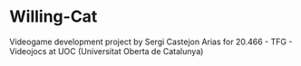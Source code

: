 # Willing-Cat

Videogame development project by Sergi Castejon Arias
for 20.466 - TFG - Videojocs at UOC (Universitat Oberta de Catalunya)
